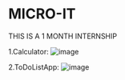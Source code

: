 # MICRO-IT
THIS IS A 1 MONTH INTERNSHIP

1.Calculator:
![image](https://github.com/user-attachments/assets/3e9ce7a1-aab6-477a-b6e0-e9f9e6eaea8f)

2.ToDoListApp:
![image](https://github.com/user-attachments/assets/f77dd2b9-b694-4260-b1d0-2beda454cda5)



